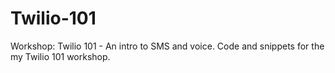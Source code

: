 # Twilio-101
Workshop: Twilio 101 - An intro to SMS and voice. Code and snippets for the my Twilio 101 workshop.
